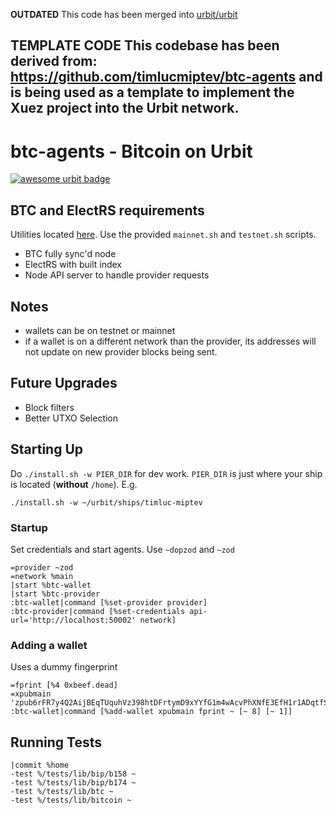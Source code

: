 **OUTDATED**
This code has been merged into [urbit/urbit](https://github.com/urbit/urbit)


**TEMPLATE CODE**
This codebase has been derived from: https://github.com/timlucmiptev/btc-agents and is being used as a template to implement the Xuez project into the Urbit network.
-----------------------------------------------------


# btc-agents - Bitcoin on Urbit

[![awesome urbit badge](https://img.shields.io/badge/~-awesome%20urbit-lightgrey)](https://github.com/urbit/awesome-urbit)

## BTC and ElectRS requirements
Utilities located [here](https://github.com/timlucmiptev/urbit-bitcoin-rpc). Use the provided `mainnet.sh` and `testnet.sh` scripts.
- BTC fully sync'd node
- ElectRS with built index
- Node API server to handle provider requests

## Notes
- wallets can be on testnet or mainnet
- if a wallet is on a different network than the provider, its addresses will not update on new provider blocks being sent.

## Future Upgrades
- Block filters
- Better UTXO Selection

## Starting Up

Do `./install.sh -w PIER_DIR` for dev work.  `PIER_DIR` is just where your ship is located (**without** `/home`).  E.g. 

```
./install.sh -w ~/urbit/ships/timluc-miptev
```

### Startup
Set credentials and start agents. Use `~dopzod` and `~zod`
```
=provider ~zod
=network %main
|start %btc-wallet
|start %btc-provider
:btc-wallet|command [%set-provider provider]
:btc-provider|command [%set-credentials api-url='http://localhost:50002' network]
```

### Adding a wallet
Uses a dummy fingerprint

```
=fprint [%4 0xbeef.dead]
=xpubmain 'zpub6rFR7y4Q2AijBEqTUquhVz398htDFrtymD9xYYfG1m4wAcvPhXNfE3EfH1r1ADqtfSdVCToUG868RvUUkgDKf31mGDtKsAYz2oz2AGutZYs'
:btc-wallet|command [%add-wallet xpubmain fprint ~ [~ 8] [~ 1]]
```

## Running Tests
```
|commit %home
-test %/tests/lib/bip/b158 ~
-test %/tests/lib/bip/b174 ~
-test %/tests/lib/btc ~
-test %/tests/lib/bitcoin ~
```

